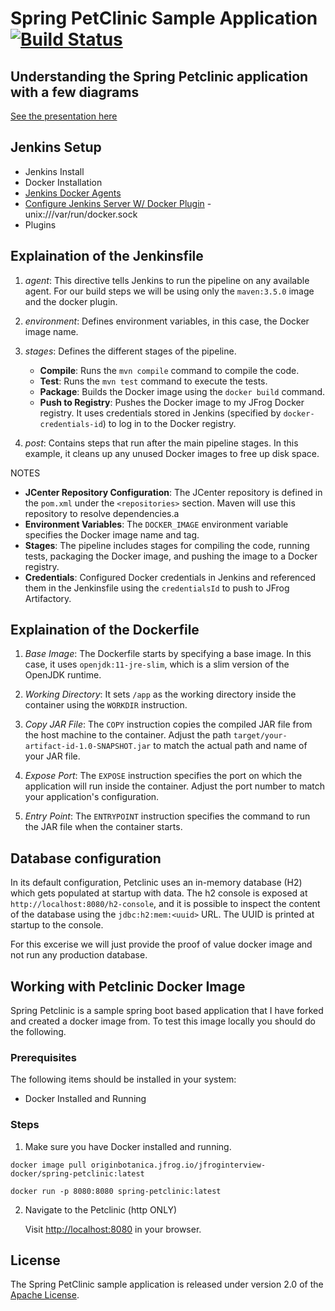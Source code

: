 # Spring PetClinic Sample Application [![Build Status](https://github.com/spring-projects/spring-petclinic/actions/workflows/maven-build.yml/badge.svg)](https://github.com/spring-projects/spring-petclinic/actions/workflows/maven-build.yml)

## Understanding the Spring Petclinic application with a few diagrams

[See the presentation here](https://speakerdeck.com/michaelisvy/spring-petclinic-sample-application)

## Jenkins Setup
 - Jenkins Install
 - Docker Installation
 - [Jenkins Docker Agents](https://www.jenkins.io/doc/book/using/using-agents/)
 - [Configure Jenkins Server W/ Docker Plugin](https://devopscube.com/docker-containers-as-build-slaves-jenkins/) - unix:///var/run/docker.sock
 - Plugins

## Explaination of the Jenkinsfile 

1. *agent*: This directive tells Jenkins to run the pipeline on any available agent. For our build steps we will be using only the `maven:3.5.0` image and the docker plugin.

2. *environment*: Defines environment variables, in this case, the Docker image name.

3. *stages*: Defines the different stages of the pipeline.

   - **Compile**: Runs the `mvn compile` command to compile the code.
   - **Test**: Runs the `mvn test` command to execute the tests.
   - **Package**: Builds the Docker image using the `docker build` command.
   - **Push to Registry**: Pushes the Docker image to my JFrog Docker registry. It uses credentials stored in Jenkins (specified by `docker-credentials-id`) to log in to the Docker registry.

4. *post*: Contains steps that run after the main pipeline stages. In this example, it cleans up any unused Docker images to free up disk space.

NOTES

- **JCenter Repository Configuration**: The JCenter repository is defined in the `pom.xml` under the `<repositories>` section. Maven will use this repository to resolve dependencies.a
- **Environment Variables**: The `DOCKER_IMAGE` environment variable specifies the Docker image name and tag.
- **Stages**: The pipeline includes stages for compiling the code, running tests, packaging the Docker image, and pushing the image to a Docker registry.
- **Credentials**: Configured Docker credentials in Jenkins and referenced them in the Jenkinsfile using the `credentialsId` to push to JFrog Artifactory.

## Explaination of the Dockerfile 

1. *Base Image*: The Dockerfile starts by specifying a base image. In this case, it uses `openjdk:11-jre-slim`, which is a slim version of the OpenJDK runtime.

2. *Working Directory*: It sets `/app` as the working directory inside the container using the `WORKDIR` instruction.

3. *Copy JAR File*: The `COPY` instruction copies the compiled JAR file from the host machine to the container. Adjust the path `target/your-artifact-id-1.0-SNAPSHOT.jar` to match the actual path and name of your JAR file.

4. *Expose Port*: The `EXPOSE` instruction specifies the port on which the application will run inside the container. Adjust the port number to match your application's configuration.

5. *Entry Point*: The `ENTRYPOINT` instruction specifies the command to run the JAR file when the container starts.


## Database configuration

In its default configuration, Petclinic uses an in-memory database (H2) which
gets populated at startup with data. The h2 console is exposed at `http://localhost:8080/h2-console`,
and it is possible to inspect the content of the database using the `jdbc:h2:mem:<uuid>` URL. The UUID is printed at startup to the console.

For this excerise we will just provide the proof of value docker image and not run any production database.

## Working with Petclinic Docker Image

Spring Petclinic is a sample spring boot based application that I have forked and created a docker image from. To test this image locally you should do the following.

### Prerequisites

The following items should be installed in your system:

- Docker Installed and Running


### Steps

1. Make sure you have Docker installed and running.

`docker image pull originbotanica.jfrog.io/jfroginterview-docker/spring-petclinic:latest`

`docker run -p 8080:8080 spring-petclinic:latest`
 
2. Navigate to the Petclinic (http ONLY)

    Visit [http://localhost:8080](http://localhost:8080) in your browser.

## License

The Spring PetClinic sample application is released under version 2.0 of the [Apache License](https://www.apache.org/licenses/LICENSE-2.0).

